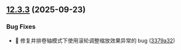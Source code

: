 ## [12.3.3](https://github.com/hymbz/ComicReadScript/compare/v12.3.2...v12.3.3) (2025-09-23)

### Bug Fixes

* :bug: 修复并排卷轴模式下使用滚轮调整缩放效果异常的 bug ([3379a32](https://github.com/hymbz/ComicReadScript/commit/3379a3225cb8af5a788a56e5136e7267747174d5))
